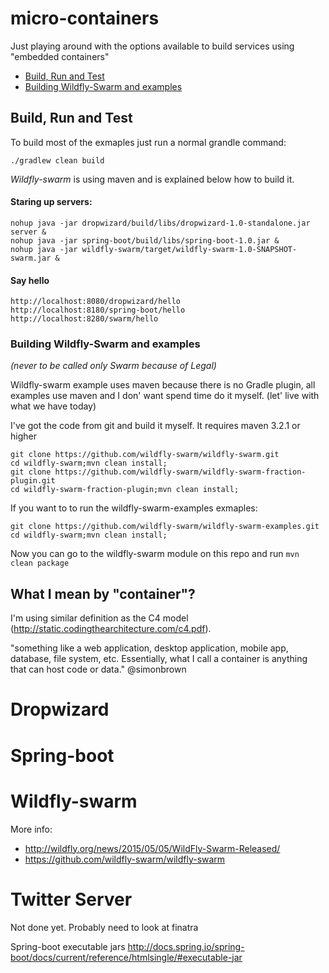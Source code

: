 # micro-containers

Just playing around with the options available to build services using "embedded containers" 


* [Build, Run and Test](#build-run-and-test)
 * [Building Wildfly-Swarm and examples](#building-wildfly-swarm-and-examples)



## Build, Run and Test

To build most of the exmaples just run a normal grandle command:

    ./gradlew clean build
        
*Wildfly-swarm* is using maven and is explained below how to build it. 

#### Staring up servers:

    nohup java -jar dropwizard/build/libs/dropwizard-1.0-standalone.jar server &
    nohup java -jar spring-boot/build/libs/spring-boot-1.0.jar &
    nohup java -jar wildfly-swarm/target/wildfly-swarm-1.0-SNAPSHOT-swarm.jar &
   
#### Say hello   
   
    http://localhost:8080/dropwizard/hello
    http://localhost:8180/spring-boot/hello
    http://localhost:8280/swarm/hello
 
### Building Wildfly-Swarm and examples 
*(never to be called only Swarm because of Legal)*
 
Wildfly-swarm example uses maven because there is no Gradle plugin, all examples use maven and I don' want spend time do it myself. (let' live with what we have today)  
 
I've got the code from git and build it myself. It requires maven 3.2.1 or higher
 
    git clone https://github.com/wildfly-swarm/wildfly-swarm.git
    cd wildfly-swarm;mvn clean install;
    git clone https://github.com/wildfly-swarm/wildfly-swarm-fraction-plugin.git
    cd wildfly-swarm-fraction-plugin;mvn clean install;

If you want to to run the wildfly-swarm-examples exmaples:

    git clone https://github.com/wildfly-swarm/wildfly-swarm-examples.git
    cd wildfly-swarm;mvn clean install;
    
Now you can go to the wildfly-swarm module on this repo and run `mvn clean package`     
        

## What I mean by "container"?
I'm using similar definition as the C4 model  (http://static.codingthearchitecture.com/c4.pdf).
 
"something like a web application, desktop application, mobile app, database, file system, etc. Essentially, what I call a container is anything that can host code or data." @simonbrown


# Dropwizard

# Spring-boot

# Wildfly-swarm

More info: 
* http://wildfly.org/news/2015/05/05/WildFly-Swarm-Released/
* https://github.com/wildfly-swarm/wildfly-swarm

# Twitter Server
Not done yet. Probably need to look at finatra
 






Spring-boot executable jars
http://docs.spring.io/spring-boot/docs/current/reference/htmlsingle/#executable-jar


